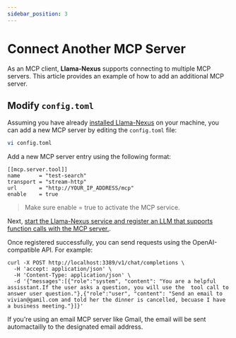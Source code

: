 ```yaml
---
sidebar_position: 3
---
```


# Connect Another MCP Server

As an MCP client, **Llama-Nexus** supports connecting to multiple MCP servers. This article provides an example of how to add an additional MCP server.

## Modify `config.toml`

Assuming you have already [installed Llama-Nexus](../quick-start.md#install-the-llama-nexus-software) on your machine, you can add a new MCP server by editing the `config.toml` file:

```bash
vi config.toml
```

Add a new MCP server entry using the following format:

```
[[mcp.server.tool]]
name      = "test-search"
transport = "stream-http"
url       = "http://YOUR_IP_ADDRESS/mcp"
enable    = true
```

> Make sure enable = true to activate the MCP service.

Next, [start the Llama-Nexus service and register an LLM that supports function calls with the MCP server.](../mcp/quick-start-with-mcp.md).

Once registered successfully, you can send requests using the OpenAI-compatible API. For example:

```
curl -X POST http://localhost:3389/v1/chat/completions \
  -H 'accept: application/json' \
  -H 'Content-Type: application/json' \
  -d '{"messages":[{"role":"system", "content": "You are a helpful assisstant.If the user asks a question, you will use the  tool call to answer user question."},{"role":"user", "content": "Send an email to vivian@gamil.com and told her the dinner is cancelled, becuase I have a business meeting."}]}'
```

If you're using an email MCP server like Gmail, the email will be sent automactailly to the designated email address.
